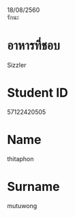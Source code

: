   18/08/2560   
  รักนะ
  
  # อาหารที่ชอบ
Sizzler
# Student ID
57122420505
# Name
thitaphon
# Surname
mutuwong
